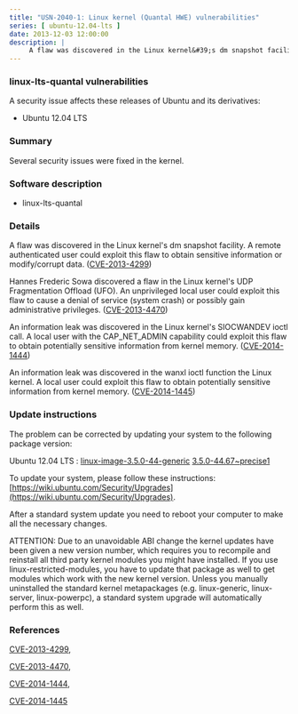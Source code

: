 ```yaml
---
title: "USN-2040-1: Linux kernel (Quantal HWE) vulnerabilities"
series: [ ubuntu-12.04-lts ]
date: 2013-12-03 12:00:00
description: |
     A flaw was discovered in the Linux kernel&#39;s dm snapshot facility. A remote authenticated user could exploit this flaw to obtain sensitive information or modify/corrupt data. ([CVE-2013-4299](http://people.ubuntu.com/~ubuntu-security/cve/CVE-2013-4299))
--- 
```

 
### linux-lts-quantal vulnerabilities

A security issue affects these releases of Ubuntu and its derivatives:

* Ubuntu 12.04 LTS

### Summary

Several security issues were fixed in the kernel. 

### Software description

* linux-lts-quantal 

### Details

 A flaw was discovered in the Linux kernel&#39;s dm snapshot facility. A remote authenticated user could exploit this flaw to obtain sensitive information or modify/corrupt data. ([CVE-2013-4299](http://people.ubuntu.com/~ubuntu-security/cve/CVE-2013-4299))

Hannes Frederic Sowa discovered a flaw in the Linux kernel&#39;s UDP Fragmentation Offload (UFO). An unprivileged local user could exploit this flaw to cause a denial of service (system crash) or possibly gain administrative privileges. ([CVE-2013-4470](http://people.ubuntu.com/~ubuntu-security/cve/CVE-2013-4470))

An information leak was discovered in the Linux kernel&#39;s SIOCWANDEV ioctl call. A local user with the CAP_NET_ADMIN capability could exploit this flaw to obtain potentially sensitive information from kernel memory. ([CVE-2014-1444](http://people.ubuntu.com/~ubuntu-security/cve/CVE-2014-1444))

An information leak was discovered in the wanxl ioctl function the Linux kernel. A local user could exploit this flaw to obtain potentially sensitive information from kernel memory. ([CVE-2014-1445](http://people.ubuntu.com/~ubuntu-security/cve/CVE-2014-1445)) 

### Update instructions

The problem can be corrected by updating your system to the following package version:

Ubuntu 12.04 LTS
 : [linux-image-3.5.0-44-generic](https://launchpad.net/ubuntu/+source/linux-lts-quantal) <span> [3.5.0-44.67~precise1](https://launchpad.net/ubuntu/+source/linux-lts-quantal/3.5.0-44.67~precise1) </span> 

To update your system, please follow these instructions: [https://wiki.ubuntu.com/Security/Upgrades](https://wiki.ubuntu.com/Security/Upgrades).

After a standard system update you need to reboot your computer to make all the necessary changes.

ATTENTION: Due to an unavoidable ABI change the kernel updates have been given a new version number, which requires you to recompile and reinstall all third party kernel modules you might have installed. If you use linux-restricted-modules, you have to update that package as well to get modules which work with the new kernel version. Unless you manually uninstalled the standard kernel metapackages (e.g. linux-generic, linux-server, linux-powerpc), a standard system upgrade will automatically perform this as well. 

### References

 [CVE-2013-4299](http://people.ubuntu.com/~ubuntu-security/cve/CVE-2013-4299), 

 [CVE-2013-4470](http://people.ubuntu.com/~ubuntu-security/cve/CVE-2013-4470), 

 [CVE-2014-1444](http://people.ubuntu.com/~ubuntu-security/cve/CVE-2014-1444), 

 [CVE-2014-1445](http://people.ubuntu.com/~ubuntu-security/cve/CVE-2014-1445)
 
